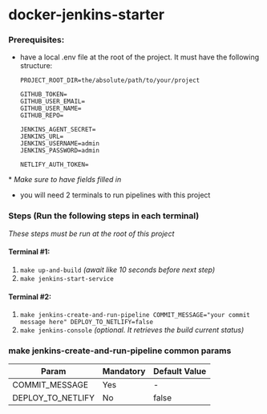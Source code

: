 # docker-jenkins-starter
### Prerequisites:
- have a local .env file at the root of the project. It must have the following structure:
  ```
  PROJECT_ROOT_DIR=the/absolute/path/to/your/project
  
  GITHUB_TOKEN=
  GITHUB_USER_EMAIL=
  GITHUB_USER_NAME=
  GITHUB_REPO=
  
  JENKINS_AGENT_SECRET=
  JENKINS_URL=
  JENKINS_USERNAME=admin
  JENKINS_PASSWORD=admin
  
  NETLIFY_AUTH_TOKEN=
  ```
\* *Make sure to have fields filled in*

- you will need 2 terminals to run pipelines with this project

### Steps (Run the following steps in each terminal)
*These steps must be run at the root of this project*
#### Terminal #1:
1. `make up-and-build`
*(await like 10 seconds before next step)*
2. `make jenkins-start-service`

#### Terminal #2:
1. `make jenkins-create-and-run-pipeline COMMIT_MESSAGE="your commit message here" DEPLOY_TO_NETLIFY=false`
2. `make jenkins-console` *(optional. It retrieves the build current status)*

### make jenkins-create-and-run-pipeline common params

| Param             | Mandatory | Default Value |
|-------------------|-----------|---------------|
| COMMIT_MESSAGE    |    Yes    |        -      |
| DEPLOY_TO_NETLIFY |    No     |      false    |